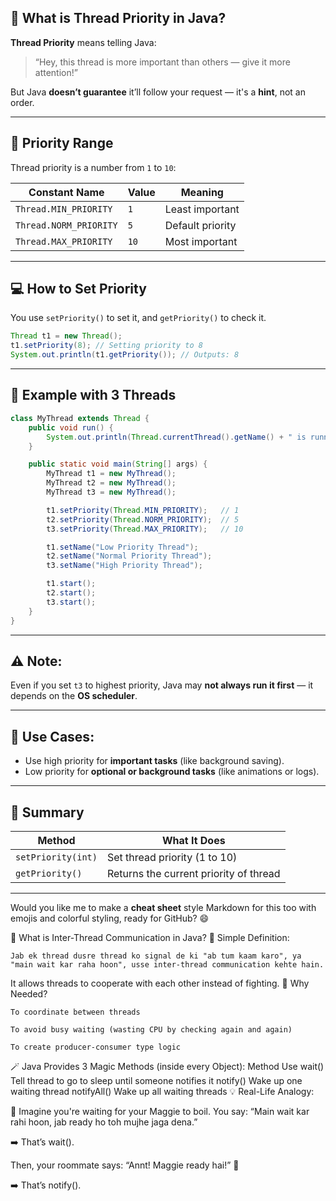 

## 🧠 What is Thread Priority in Java?

**Thread Priority** means telling Java:

> “Hey, this thread is more important than others — give it more attention!”

But Java **doesn’t guarantee** it’ll follow your request — it's a **hint**, not an order.

---

## 🔢 Priority Range

Thread priority is a number from `1` to `10`:

| Constant Name          | Value | Meaning          |
| ---------------------- | ----- | ---------------- |
| `Thread.MIN_PRIORITY`  | `1`   | Least important  |
| `Thread.NORM_PRIORITY` | `5`   | Default priority |
| `Thread.MAX_PRIORITY`  | `10`  | Most important   |

---

## 💻 How to Set Priority

You use `setPriority()` to set it, and `getPriority()` to check it.

```java
Thread t1 = new Thread();
t1.setPriority(8); // Setting priority to 8
System.out.println(t1.getPriority()); // Outputs: 8
```

---

## 📌 Example with 3 Threads

```java
class MyThread extends Thread {
    public void run() {
        System.out.println(Thread.currentThread().getName() + " is running");
    }

    public static void main(String[] args) {
        MyThread t1 = new MyThread();
        MyThread t2 = new MyThread();
        MyThread t3 = new MyThread();

        t1.setPriority(Thread.MIN_PRIORITY);   // 1
        t2.setPriority(Thread.NORM_PRIORITY);  // 5
        t3.setPriority(Thread.MAX_PRIORITY);   // 10

        t1.setName("Low Priority Thread");
        t2.setName("Normal Priority Thread");
        t3.setName("High Priority Thread");

        t1.start();
        t2.start();
        t3.start();
    }
}
```

---

## ⚠️ Note:

Even if you set `t3` to highest priority, Java may **not always run it first** — it depends on the **OS scheduler**.

---

## 🌟 Use Cases:

* Use high priority for **important tasks** (like background saving).
* Low priority for **optional or background tasks** (like animations or logs).

---

## 📌 Summary

| Method             | What It Does                           |
| ------------------ | -------------------------------------- |
| `setPriority(int)` | Set thread priority (1 to 10)          |
| `getPriority()`    | Returns the current priority of thread |

---

Would you like me to make a **cheat sheet** style Markdown for this too with emojis and colorful styling, ready for GitHub? 😄












🌟 What is Inter-Thread Communication in Java?
💬 Simple Definition:

    Jab ek thread dusre thread ko signal de ki "ab tum kaam karo", ya "main wait kar raha hoon", usse inter-thread communication kehte hain.

It allows threads to cooperate with each other instead of fighting.
🧠 Why Needed?

    To coordinate between threads

    To avoid busy waiting (wasting CPU by checking again and again)

    To create producer-consumer type logic

🪄 Java Provides 3 Magic Methods (inside every Object):
Method	Use
wait()	Tell thread to go to sleep until someone notifies it
notify()	Wake up one waiting thread
notifyAll()	Wake up all waiting threads
💡 Real-Life Analogy:

🥣 Imagine you're waiting for your Maggie to boil.
You say: “Main wait kar rahi hoon, jab ready ho toh mujhe jaga dena.”

➡️ That’s wait().

Then, your roommate says:
“Annt! Maggie ready hai!” 🔔

➡️ That’s notify().